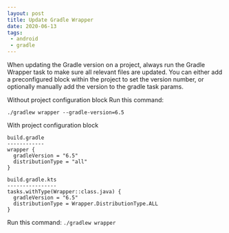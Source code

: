 ```yaml
---
layout: post
title: Update Gradle Wrapper
date: 2020-06-13
tags:
 - android
 - gradle
---
```


When updating the Gradle version on a project, always run the Gradle Wrapper task to make sure all relevant files are updated. You can either add a preconfigured block within the project to set the version number, or optionally manually add the version to the gradle task params.

Without project configuration block Run this command:
```
./gradlew wrapper --gradle-version=6.5
```

With project configuration block
```
build.gradle
------------
wrapper {
  gradleVersion = "6.5"
  distributionType = "all"
}

build.gradle.kts
----------------
tasks.withType(Wrapper::class.java) {
  gradleVersion = "6.5"
  distributionType = Wrapper.DistributionType.ALL
}
```

Run this command: `./gradlew wrapper`
